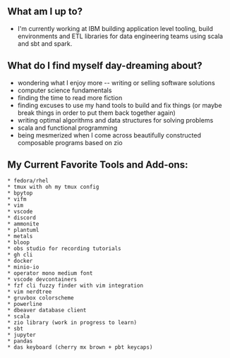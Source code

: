 ## What am I up to?
- I'm currently working at IBM building application level tooling, build environments and ETL libraries for data engineering teams using scala and sbt and spark. 

## What do I find myself day-dreaming about?
  - wondering what I enjoy more -- writing or selling software solutions
  - computer science fundamentals
  - finding the time to read more fiction
  - finding excuses to use my hand tools to build and fix things (or maybe break things in order to put them back together again)
  - writing optimal algorithms and data structures for solving problems
  - scala and functional programming
  - being mesmerized when I come across beautifully constructed composable programs based on zio

## My Current Favorite Tools and Add-ons:
```
* fedora/rhel
* tmux with oh my tmux config
* bpytop
* vifm
* vim
* vscode
* discord
* ammonite
* plantuml
* metals
* bloop
* obs studio for recording tutorials
* gh cli
* docker
* minio-io
* operator mono medium font
* vscode devcontainers
* fzf cli fuzzy finder with vim integration
* vim nerdtree
* gruvbox colorscheme
* powerline
* dbeaver database client
* scala
* zio library (work in progress to learn)
* sbt
* jupyter
* pandas
* das keyboard (cherry mx brown + pbt keycaps)
```

<!--
**robbyki/robbyki** is a ✨ _special_ ✨ repository because its `README.md` (this file) appears on your GitHub profile.

Here are some ideas to get you started:

- 🔭 I’m currently working on ...
- 🌱 I’m currently learning ...
- 👯 I’m looking to collaborate on ...
- 🤔 I’m looking for help with ...
- 💬 Ask me about ...
- 📫 How to reach me: ...
- 😄 Pronouns: ...
- ⚡ Fun fact: ...
-->
